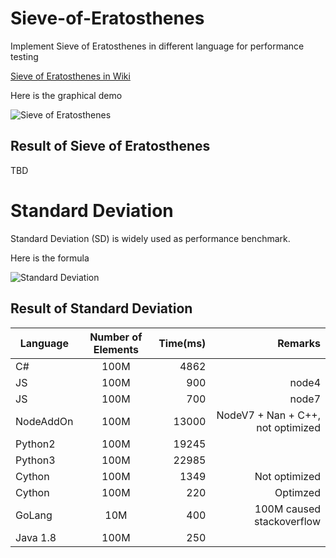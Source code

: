 # Sieve-of-Eratosthenes
Implement Sieve of Eratosthenes in different language for performance testing


[Sieve of Eratosthenes in Wiki](https://en.wikipedia.org/wiki/Sieve_of_Eratosthenes)


Here is the graphical demo


![Sieve of Eratosthenes](https://upload.wikimedia.org/wikipedia/commons/b/b9/Sieve_of_Eratosthenes_animation.gif)

## Result of Sieve of Eratosthenes
TBD


# Standard Deviation
Standard Deviation (SD) is widely used as performance benchmark.

Here is the formula

![Standard Deviation](https://wikimedia.org/api/rest_v1/media/math/render/svg/32e3c0f27c2595926963cc5d8df113e6a12cf917)

## Result of Standard Deviation
| Language | Number of Elements  | Time(ms)  | Remarks |
| ---------- |:-------------:| -----:| ---:|
| C# | 100M | 4862 ||
| JS | 100M | 900 | node4 |
| JS | 100M | 700 | node7 |
| NodeAddOn | 100M | 13000 | NodeV7 + Nan + C++, not optimized |
| Python2 | 100M | 19245 ||
| Python3 | 100M | 22985 ||
| Cython | 100M | 1349 | Not optimized |
| Cython | 100M | 220 | Optimzed |
| GoLang | 10M | 400 | 100M caused stackoverflow |
| Java 1.8 | 100M | 250 ||


